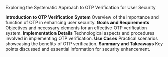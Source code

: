Exploring the Systematic Approach to OTP Verification for User Security

**Introduction to OTP Verification System**
Overview of the importance and function of OTP in enhancing user security.
**Goals and Requirements**
Objectives and necessary elements for an effective OTP verification system.
**Implementation Details**
Technological aspects and procedures involved in implementing OTP verification.
**Use Cases**
Practical scenarios showcasing the benefits of OTP verification.
**Summary and Takeaways**
Key points discussed and essential information for security enhancement.
